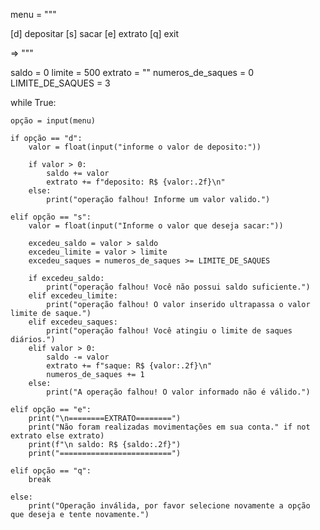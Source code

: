 menu = """

[d] depositar
[s] sacar
[e] extrato
[q] exit

=> """

saldo = 0
limite = 500
extrato = ""
numeros_de_saques = 0
LIMITE_DE_SAQUES = 3

while True:

    opção = input(menu)

    if opção == "d":
        valor = float(input("informe o valor de deposito:"))

        if valor > 0:
            saldo += valor
            extrato += f"deposito: R$ {valor:.2f}\n"
        else:
            print("operação falhou! Informe um valor valido.")

    elif opção == "s":
        valor = float(input("Informe o valor que deseja sacar:"))

        excedeu_saldo = valor > saldo
        excedeu_limite = valor > limite
        excedeu_saques = numeros_de_saques >= LIMITE_DE_SAQUES

        if excedeu_saldo:
            print("operação falhou! Você não possui saldo suficiente.")
        elif excedeu_limite:
            print("operação falhou! O valor inserido ultrapassa o valor limite de saque.")
        elif excedeu_saques:
            print("operação falhou! Você atingiu o limite de saques diários.")
        elif valor > 0:
            saldo -= valor
            extrato += f"saque: R$ {valor:.2f}\n"
            numeros_de_saques += 1
        else:
            print("A operação falhou! O valor informado não é válido.")

    elif opção == "e":
        print("\n========EXTRATO========")
        print("Não foram realizadas movimentações em sua conta." if not extrato else extrato)
        print(f"\n saldo: R$ {saldo:.2f}")
        print("=========================")

    elif opção == "q":
        break

    else:
        print("Operação inválida, por favor selecione novamente a opção que deseja e tente novamente.")
